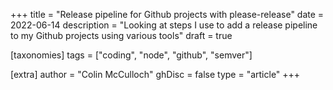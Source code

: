 +++
title = "Release pipeline for Github projects with please-release"
date = 2022-06-14
description = "Looking at steps I use to add a release pipeline to my Github projects using various tools"
draft = true

[taxonomies]
tags = ["coding", "node", "github", "semver"]

[extra]
author = "Colin McCulloch"
ghDisc = false
type = "article"
+++

<!-- Resources:
https://blog.logrocket.com/automatically-generate-and-release-a-changelog-with-node-js/

https://github.com/google-github-actions/release-please-action

https://github.com/google-github-actions/release-please-action
-->
